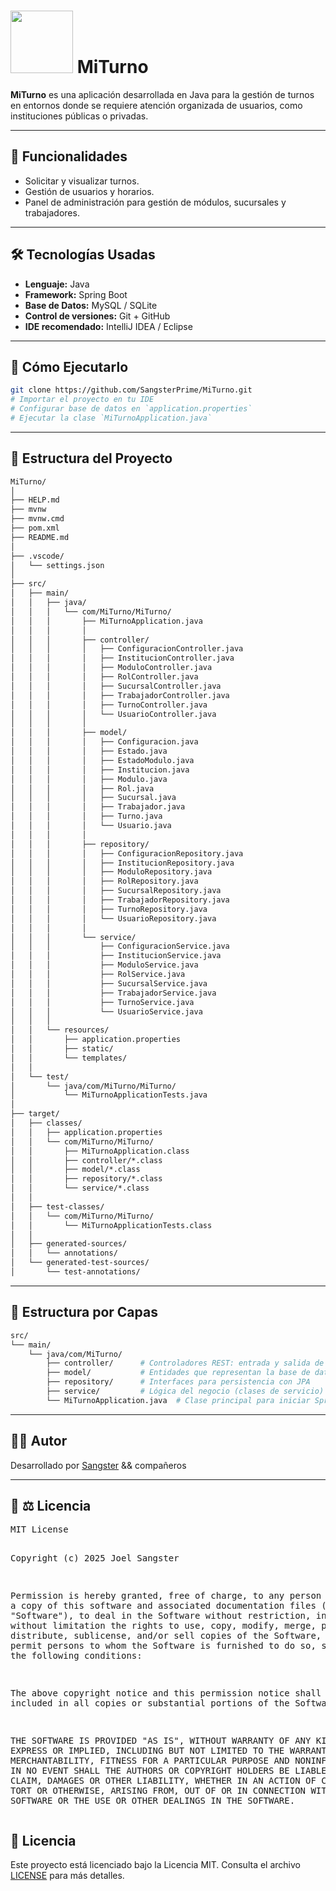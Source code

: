 # <img src="https://media2.giphy.com/media/v1.Y2lkPTc5MGI3NjExa25nM2g1d2xrMGs0eTJ1bTZ6dnBpbmVtZmY2NmFldmo2ZDVvaXhnNiZlcD12MV9pbnRlcm5hbF9naWZfYnlfaWQmY3Q9Zw/78XCFBGOlS6keY1Bil/giphy.gif" width="100"> MiTurno

**MiTurno** es una aplicación desarrollada en Java para la gestión de turnos en entornos donde se requiere atención organizada de usuarios, como instituciones públicas o privadas.

---

## 🔧 Funcionalidades

- Solicitar y visualizar turnos.
- Gestión de usuarios y horarios.
- Panel de administración para gestión de módulos, sucursales y trabajadores.

---

## 🛠️ Tecnologías Usadas

- **Lenguaje:** Java
- **Framework:** Spring Boot
- **Base de Datos:** MySQL / SQLite
- **Control de versiones:** Git + GitHub
- **IDE recomendado:** IntelliJ IDEA / Eclipse

---

## 🚀 Cómo Ejecutarlo

```bash
git clone https://github.com/SangsterPrime/MiTurno.git
# Importar el proyecto en tu IDE
# Configurar base de datos en `application.properties`
# Ejecutar la clase `MiTurnoApplication.java`
```
--- 

## 📂 Estructura del Proyecto

```md
MiTurno/
│
├── HELP.md
├── mvnw
├── mvnw.cmd
├── pom.xml
├── README.md
│
├── .vscode/
│   └── settings.json
│
├── src/
│   ├── main/
│   │   ├── java/
│   │   │   └── com/MiTurno/MiTurno/
│   │   │       ├── MiTurnoApplication.java
│   │   │       │
│   │   │       ├── controller/
│   │   │       │   ├── ConfiguracionController.java
│   │   │       │   ├── InstitucionController.java
│   │   │       │   ├── ModuloController.java
│   │   │       │   ├── RolController.java
│   │   │       │   ├── SucursalController.java
│   │   │       │   ├── TrabajadorController.java
│   │   │       │   ├── TurnoController.java
│   │   │       │   └── UsuarioController.java
│   │   │       │
│   │   │       ├── model/
│   │   │       │   ├── Configuracion.java
│   │   │       │   ├── Estado.java
│   │   │       │   ├── EstadoModulo.java
│   │   │       │   ├── Institucion.java
│   │   │       │   ├── Modulo.java
│   │   │       │   ├── Rol.java
│   │   │       │   ├── Sucursal.java
│   │   │       │   ├── Trabajador.java
│   │   │       │   ├── Turno.java
│   │   │       │   └── Usuario.java
│   │   │       │
│   │   │       ├── repository/
│   │   │       │   ├── ConfiguracionRepository.java
│   │   │       │   ├── InstitucionRepository.java
│   │   │       │   ├── ModuloRepository.java
│   │   │       │   ├── RolRepository.java
│   │   │       │   ├── SucursalRepository.java
│   │   │       │   ├── TrabajadorRepository.java
│   │   │       │   ├── TurnoRepository.java
│   │   │       │   └── UsuarioRepository.java
│   │   │       │
│   │   │       └── service/
│   │   │           ├── ConfiguracionService.java
│   │   │           ├── InstitucionService.java
│   │   │           ├── ModuloService.java
│   │   │           ├── RolService.java
│   │   │           ├── SucursalService.java
│   │   │           ├── TrabajadorService.java
│   │   │           ├── TurnoService.java
│   │   │           └── UsuarioService.java
│   │   │
│   │   └── resources/
│   │       ├── application.properties
│   │       ├── static/
│   │       └── templates/
│   │
│   └── test/
│       └── java/com/MiTurno/MiTurno/
│           └── MiTurnoApplicationTests.java
│
├── target/
│   ├── classes/
│   │   ├── application.properties
│   │   └── com/MiTurno/MiTurno/
│   │       ├── MiTurnoApplication.class
│   │       ├── controller/*.class
│   │       ├── model/*.class
│   │       ├── repository/*.class
│   │       └── service/*.class
│   │
│   ├── test-classes/
│   │   └── com/MiTurno/MiTurno/
│   │       └── MiTurnoApplicationTests.class
│   │
│   ├── generated-sources/
│   │   └── annotations/
│   └── generated-test-sources/
│       └── test-annotations/
```
---

## 📁 Estructura por Capas

```bash
src/
└── main/
    └── java/com/MiTurno/
        ├── controller/      # Controladores REST: entrada y salida de datos
        ├── model/           # Entidades que representan la base de datos
        ├── repository/      # Interfaces para persistencia con JPA
        ├── service/         # Lógica del negocio (clases de servicio)
        └── MiTurnoApplication.java  # Clase principal para iniciar Spring Boot
```

---

## 🧑‍💻 Autor

Desarrollado por [Sangster](https://github.com/SangsterPrime) && compañeros

 ---

<h2>📄 ⚖️ Licencia</h2>
<pre>
MIT License

Copyright (c) 2025 Joel Sangster

Permission is hereby granted, free of charge, to any person obtaining a copy
of this software and associated documentation files (the "Software"), to deal
in the Software without restriction, including without limitation the rights
to use, copy, modify, merge, publish, distribute, sublicense, and/or sell
copies of the Software, and to permit persons to whom the Software is
furnished to do so, subject to the following conditions:

The above copyright notice and this permission notice shall be included in all
copies or substantial portions of the Software.

THE SOFTWARE IS PROVIDED "AS IS", WITHOUT WARRANTY OF ANY KIND, EXPRESS OR
IMPLIED, INCLUDING BUT NOT LIMITED TO THE WARRANTIES OF MERCHANTABILITY,
FITNESS FOR A PARTICULAR PURPOSE AND NONINFRINGEMENT. IN NO EVENT SHALL THE
AUTHORS OR COPYRIGHT HOLDERS BE LIABLE FOR ANY CLAIM, DAMAGES OR OTHER
LIABILITY, WHETHER IN AN ACTION OF CONTRACT, TORT OR OTHERWISE, ARISING FROM,
OUT OF OR IN CONNECTION WITH THE SOFTWARE OR THE USE OR OTHER DEALINGS IN THE
SOFTWARE.
</pre>
## 📄 Licencia

Este proyecto está licenciado bajo la Licencia MIT. Consulta el archivo [LICENSE](https://github.com/SangsterPrime/MiTurno/blob/main/LICENSE) para más detalles.

